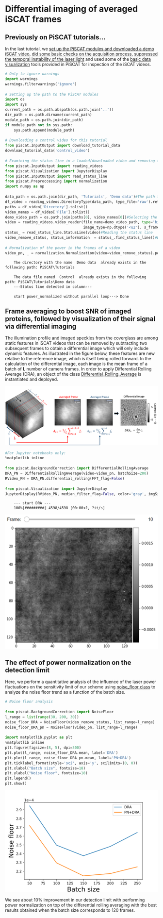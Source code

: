 # Differential imaging of averaged iSCAT frames    

## Previously on PiSCAT tutorials...
In the last tutorial, we [set up the PiSCAT modules and downloaded a demo iSCAT video](
https://piscat.readthedocs.io/en/latest/Tutorial1/Tutorial1.html#setting-up-the-piscat-modules-and-downloading-a-demo-iscat-video), 
[did some basic checks on the acquisition process](https://piscat.readthedocs.io/en/latest/Tutorial1/Tutorial1.html#examining-the-status-line-removing-it), 
[suppressed the temporal instability of the laser light](https://piscat.readthedocs.io/en/latest/Tutorial1/Tutorial1.html#normalization-of-the-power-in-the-frames-of-a-video) 
and used some of the [basic data visualization](https://piscat.readthedocs.io/en/latest/Tutorial1/Tutorial1.html#display-and-inspect-a-loaded-video) tools provided in PiSCAT for inspection of the iSCAT videos.  


```python
# Only to ignore warnings
import warnings
warnings.filterwarnings('ignore')

# Setting up the path to the PiSCAT modules
import os
import sys
current_path = os.path.abspath(os.path.join('..'))
dir_path = os.path.dirname(current_path)
module_path = os.path.join(dir_path)
if module_path not in sys.path:
    sys.path.append(module_path)

# Downloading a control video for this tutorial 
from piscat.InputOutput import download_tutorial_data
download_tutorial_data('control_video')

# Examining the status line in a loaded/downloaded video and removing the line
from piscat.InputOutput import reading_videos
from piscat.Visualization import JupyterDisplay
from piscat.InputOutput import read_status_line
from piscat.Preproccessing import normalization
import numpy as np

data_path = os.path.join(dir_path, 'Tutorials', 'Demo data')#The path to the demo data
df_video = reading_videos.DirectoryType(data_path, type_file='raw').return_df()
paths = df_video['Directory'].tolist()
video_names = df_video['File'].tolist()
demo_video_path = os.path.join(paths[0], video_names[0])#Selecting the first entry in the list
video = reading_videos.video_reader(file_name=demo_video_path, type='binary', img_width=128, img_height=128, 
                                    image_type=np.dtype('<u2'), s_frame=0, e_frame=-1)#Loading the video
status_ = read_status_line.StatusLine(video)#Reading the status line
video_remove_status, status_information  = status_.find_status_line()#Examining the status line & removing it

# Normalization of the power in the frames of a video
video_pn, _ = normalization.Normalization(video=video_remove_status).power_normalized()
```


```lang-none   
    The directory with the name  Demo data  already exists in the following path: PiSCAT\Tutorials
    
    The data file named  Control  already exists in the following path: PiSCAT\Tutorials\Demo data
    ---Status line detected in column---
    
    start power_normalized without parallel loop---> Done
```


## Frame averaging to boost SNR of imaged proteins, followed by visualization of their signal via differential imaging
The illumination profile and imaged speckles from the coverglass are among static features in iSCAT videos that can be removed by subtracting two subsequent frames to obtain a differential image which will only include dynamic features. As illustrated in the figure below, these features are new relative to the reference image, which is itself being rolled forward. In the calculation of the differential image, each image is the mean frame of a batch of **L** number of camera frames. In order to apply Differential Rolling Average (DRA), an object of the class [Differential_Rolling_Average](https://piscat.readthedocs.io/en/latest/code_reference.html#piscat.BackgroundCorrection.DifferentialRollingAverage) is instantiated and deployed.

![png](../Fig/DRA.png)


```python
#For Jupyter notebooks only:
%matplotlib inline

from piscat.BackgroundCorrection import DifferentialRollingAverage
DRA_PN = DifferentialRollingAverage(video=video_pn, batchSize=200)
RVideo_PN = DRA_PN.differential_rolling(FFT_flag=False)

from piscat.Visualization import JupyterDisplay
JupyterDisplay(RVideo_PN, median_filter_flag=False, color='gray', imgSizex=5, imgSizey=5, IntSlider_width='500px', step=100)
```


```lang-none    
    --- start DRA ---
    100%|#########| 4598/4598 [00:00<?, ?it/s]
```


![png](../Fig/tu2_vid1.png)


## The effect of power normalization on the detection limit 
Here, we perform a quantitative analysis of the influence of the laser power fluctuations on the sensitivity limit of our scheme using [noise_floor class](https://piscat.readthedocs.io/en/latest/code_reference.html#piscat.BackgroundCorrection.NoiseFloor) to analyze the noise floor trend as a function of the batch size.


```python
# Noise floor analysis

from piscat.BackgroundCorrection import NoiseFloor
l_range = list(range(30, 200, 30))
noise_floor_DRA = NoiseFloor(video_remove_status, list_range=l_range)
noise_floor_DRA_pn = NoiseFloor(video_pn, list_range=l_range)

import matplotlib.pyplot as plt
%matplotlib inline
plt.figure(figsize=(8, 5), dpi=300)
plt.plot(l_range, noise_floor_DRA.mean, label='DRA')
plt.plot(l_range, noise_floor_DRA_pn.mean, label='PN+DRA')
plt.ticklabel_format(style='sci', axis='y', scilimits=(0, 0))
plt.xlabel("Batch size", fontsize=18)
plt.ylabel("Noise floor", fontsize=18)
plt.legend()
plt.show()
```


![png](../Fig/tu2_noise_floor.png)
    

We see about 10% improvement in our detection limit with performing power normalization on top of the differential rolling averaging with the best results obtained when the batch size corresponds to 120 frames.
